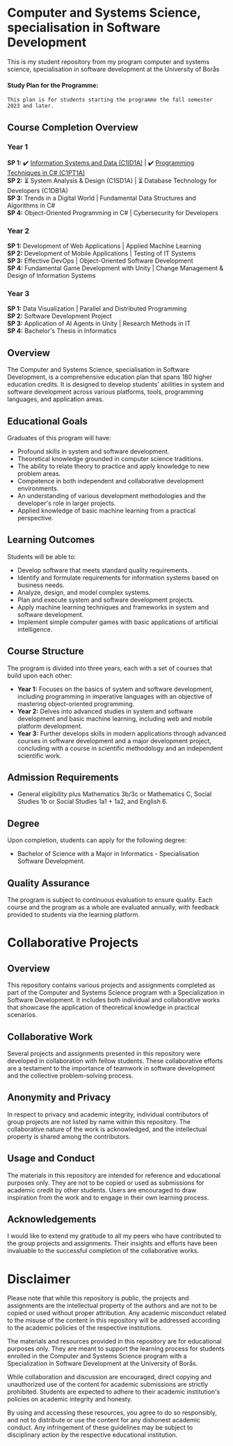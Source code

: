 # Computer and Systems Science, specialisation in Software Development
This is my student repository from my program computer and systems science, specialisation in software development at the University of Borås

#### Study Plan for the Programme:
```
This plan is for students starting the programme the fall semester 2023 and later.
```

## Course Completion Overview

### Year 1
**SP 1:** ✔️ [Information Systems and Data (C1ID1A)](https://github.com/Abdriano95/CompAndSystemsSci-UnivesityofBoras/tree/main/Information%20Systems%20and%20Data%20-%20C1ID1A) | ✔️ [Programming Techniques in C# (C1PT1A)](https://github.com/Abdriano95/CompAndSystemsSci-UnivesityofBoras/tree/main/Programming%20Techniques%20in%20C%23%20-%20C1PT1A)  
**SP 2:** ⏳ System Analysis & Design (C1SD1A) | ⏳ Database Technology for Developers (C1DB1A)  
**SP 3:** Trends in a Digital World | Fundamental Data Structures and Algorithms in C#  
**SP 4:** Object-Oriented Programming in C# | Cybersecurity for Developers  

### Year 2
**SP 1:** Development of Web Applications | Applied Machine Learning  
**SP 2:** Development of Mobile Applications | Testing of IT Systems  
**SP 3:** Effective DevOps | Object-Oriented Software Development  
**SP 4:** Fundamental Game Development with Unity | Change Management & Design of Information Systems  

### Year 3
**SP 1:** Data Visualization | Parallel and Distributed Programming  
**SP 2:** Software Development Project  
**SP 3:** Application of AI Agents in Unity | Research Methods in IT  
**SP 4:** Bachelor's Thesis in Informatics  




## Overview
The Computer and Systems Science, specialisation in Software Development, is a comprehensive education plan that spans 180 higher education credits. It is designed to develop students' abilities in system and software development across various platforms, tools, programming languages, and application areas.

## Educational Goals
Graduates of this program will have:
- Profound skills in system and software development.
- Theoretical knowledge grounded in computer science traditions.
- The ability to relate theory to practice and apply knowledge to new problem areas.
- Competence in both independent and collaborative development environments.
- An understanding of various development methodologies and the developer's role in larger projects.
- Applied knowledge of basic machine learning from a practical perspective.

## Learning Outcomes
Students will be able to:
- Develop software that meets standard quality requirements.
- Identify and formulate requirements for information systems based on business needs.
- Analyze, design, and model complex systems.
- Plan and execute system and software development projects.
- Apply machine learning techniques and frameworks in system and software development.
- Implement simple computer games with basic applications of artificial intelligence.

## Course Structure
The program is divided into three years, each with a set of courses that build upon each other:
- **Year 1:** Focuses on the basics of system and software development, including programming in imperative languages with an objective of mastering object-oriented programming.
- **Year 2:** Delves into advanced studies in system and software development and basic machine learning, including web and mobile platform development.
- **Year 3:** Further develops skills in modern applications through advanced courses in software development and a major development project, concluding with a course in scientific methodology and an independent scientific work.

## Admission Requirements
- General eligibility plus Mathematics 3b/3c or Mathematics C, Social Studies 1b or Social Studies 1a1 + 1a2, and English 6.

## Degree
Upon completion, students can apply for the following degree:
- Bachelor of Science with a Major in Informatics - Specialisation Software Development.

## Quality Assurance
The program is subject to continuous evaluation to ensure quality. Each course and the program as a whole are evaluated annually, with feedback provided to students via the learning platform.

# Collaborative Projects

## Overview
This repository contains various projects and assignments completed as part of the Computer and Systems Science program with a Specialization in Software Development. It includes both individual and collaborative works that showcase the application of theoretical knowledge in practical scenarios.

## Collaborative Work
Several projects and assignments presented in this repository were developed in collaboration with fellow students. These collaborative efforts are a testament to the importance of teamwork in software development and the collective problem-solving process.

## Anonymity and Privacy
In respect to privacy and academic integrity, individual contributors of group projects are not listed by name within this repository. The collaborative nature of the work is acknowledged, and the intellectual property is shared among the contributors.

## Usage and Conduct
The materials in this repository are intended for reference and educational purposes only. They are not to be copied or used as submissions for academic credit by other students. Users are encouraged to draw inspiration from the work and to engage in their own learning process.

## Acknowledgements
I would like to extend my gratitude to all my peers who have contributed to the group projects and assignments. Their insights and efforts have been invaluable to the successful completion of the collaborative works.

# Disclaimer
Please note that while this repository is public, the projects and assignments are the intellectual property of the authors and are not to be copied or used without proper attribution. Any academic misconduct related to the misuse of the content in this repository will be addressed according to the academic policies of the respective institutions.

The materials and resources provided in this repository are for educational purposes only. They are meant to support the learning process for students enrolled in the Computer and Systems Science program with a Specialization in Software Development at the University of Borås.

While collaboration and discussion are encouraged, direct copying and unauthorized use of the content for academic submissions are strictly prohibited. Students are expected to adhere to their academic institution's policies on academic integrity and honesty.

By using and accessing these resources, you agree to do so responsibly, and not to distribute or use the content for any dishonest academic conduct. Any infringement of these guidelines may be subject to disciplinary action by the respective educational institution.

